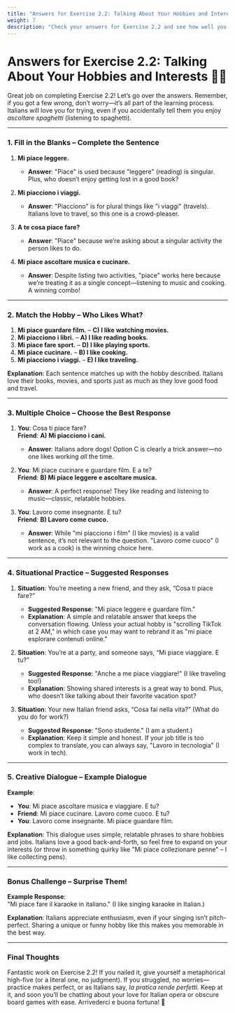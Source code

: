 ```yaml
---
title: "Answers for Exercise 2.2: Talking About Your Hobbies and Interests"
weight: 7
description: "Check your answers for Exercise 2.2 and see how well you did talking about hobbies, interests, and jobs in Italian!"
---
```


# Answers for Exercise 2.2: Talking About Your Hobbies and Interests 🎸🎨

Great job on completing Exercise 2.2! Let’s go over the answers. Remember, if you got a few wrong, don’t worry—it’s all part of the learning process. Italians will love you for trying, even if you accidentally tell them you enjoy *ascoltare spaghetti* (listening to spaghetti).

---

### 1. Fill in the Blanks – Complete the Sentence

1. **Mi piace leggere.**  
   - **Answer**: "Piace" is used because "leggere" (reading) is singular. Plus, who doesn’t enjoy getting lost in a good book?

2. **Mi piacciono i viaggi.**  
   - **Answer**: "Piacciono" is for plural things like "i viaggi" (travels). Italians love to travel, so this one is a crowd-pleaser.

3. **A te cosa piace fare?**  
   - **Answer**: "Piace" because we’re asking about a singular activity the person likes to do.

4. **Mi piace ascoltare musica e cucinare.**  
   - **Answer**: Despite listing two activities, "piace" works here because we’re treating it as a single concept—listening to music and cooking. A winning combo!

---

### 2. Match the Hobby – Who Likes What?

1. **Mi piace guardare film.** – **C) I like watching movies.**  
2. **Mi piacciono i libri.** – **A) I like reading books.**  
3. **Mi piace fare sport.** – **D) I like playing sports.**  
4. **Mi piace cucinare.** – **B) I like cooking.**  
5. **Mi piacciono i viaggi.** – **E) I like traveling.**  

**Explanation**: Each sentence matches up with the hobby described. Italians love their books, movies, and sports just as much as they love good food and travel.

---

### 3. Multiple Choice – Choose the Best Response

1. **You**: Cosa ti piace fare?  
   **Friend**: **A) Mi piacciono i cani.**  
   - **Answer**: Italians adore dogs! Option C is clearly a trick answer—no one likes working *all* the time.

2. **You**: Mi piace cucinare e guardare film. E a te?  
   **Friend**: **B) Mi piace leggere e ascoltare musica.**  
   - **Answer**: A perfect response! They like reading and listening to music—classic, relatable hobbies.

3. **You**: Lavoro come insegnante. E tu?  
   **Friend**: **B) Lavoro come cuoco.**  
   - **Answer**: While "mi piacciono i film" (I like movies) is a valid sentence, it’s not relevant to the question. "Lavoro come cuoco" (I work as a cook) is the winning choice here.

---

### 4. Situational Practice – Suggested Responses

1. **Situation**: You’re meeting a new friend, and they ask, “Cosa ti piace fare?”  
   - **Suggested Response**: "Mi piace leggere e guardare film."  
   - **Explanation**: A simple and relatable answer that keeps the conversation flowing. Unless your actual hobby is "scrolling TikTok at 2 AM," in which case you may want to rebrand it as "mi piace esplorare contenuti online."

2. **Situation**: You’re at a party, and someone says, “Mi piace viaggiare. E tu?”  
   - **Suggested Response**: "Anche a me piace viaggiare!" (I like traveling too!)  
   - **Explanation**: Showing shared interests is a great way to bond. Plus, who doesn’t like talking about their favorite vacation spot?

3. **Situation**: Your new Italian friend asks, “Cosa fai nella vita?” (What do you do for work?)  
   - **Suggested Response**: "Sono studente." (I am a student.)  
   - **Explanation**: Keep it simple and honest. If your job title is too complex to translate, you can always say, "Lavoro in tecnologia" (I work in tech).

---

### 5. Creative Dialogue – Example Dialogue

**Example**:  
- **You**: Mi piace ascoltare musica e viaggiare. E tu?  
- **Friend**: Mi piace cucinare. Lavoro come cuoco. E tu?  
- **You**: Lavoro come insegnante. Mi piace guardare film.

**Explanation**: This dialogue uses simple, relatable phrases to share hobbies and jobs. Italians love a good back-and-forth, so feel free to expand on your interests (or throw in something quirky like "Mi piace collezionare penne" – I like collecting pens).

---

### Bonus Challenge – Surprise Them!

**Example Response**:  
"Mi piace fare il karaoke in italiano." (I like singing karaoke in Italian.)  

**Explanation**: Italians appreciate enthusiasm, even if your singing isn’t pitch-perfect. Sharing a unique or funny hobby like this makes you memorable in the best way.

---

### Final Thoughts

Fantastic work on Exercise 2.2! If you nailed it, give yourself a metaphorical high-five (or a literal one, no judgment). If you struggled, no worries—practice makes perfect, or as Italians say, *la pratica rende perfetti.* Keep at it, and soon you’ll be chatting about your love for Italian opera or obscure board games with ease. Arrivederci e buona fortuna! 🎉
